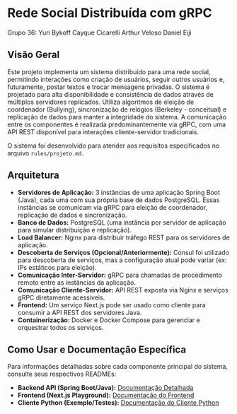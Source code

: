 # Rede Social Distribuída com gRPC

Grupo 36:
Yuri Bykoff 
Cayque Cicarelli 
Arthur Veloso
Daniel Eiji

## Visão Geral

Este projeto implementa um sistema distribuído para uma rede social, permitindo interações como criação de usuários, seguir outros usuários e, futuramente, postar textos e trocar mensagens privadas. O sistema é projetado para alta disponibilidade e consistência de dados através de múltiplos servidores replicados. Utiliza algoritmos de eleição de coordenador (Bullying), sincronização de relógios (Berkeley - conceitual) e replicação de dados para manter a integridade do sistema. A comunicação entre os componentes é realizada predominantemente via gRPC, com uma API REST disponível para interações cliente-servidor tradicionais.

O sistema foi desenvolvido para atender aos requisitos especificados no arquivo `rules/projeto.md`.

## Arquitetura

*   **Servidores de Aplicação:** 3 instâncias de uma aplicação Spring Boot (Java), cada uma com sua própria base de dados PostgreSQL. Essas instâncias se comunicam via gRPC para eleição de coordenador, replicação de dados e sincronização.
*   **Banco de Dados:** PostgreSQL (uma instância por servidor de aplicação para simular distribuição e replicação).
*   **Load Balancer:** Nginx para distribuir tráfego REST para os servidores de aplicação.
*   **Descoberta de Serviços (Opcional/Anteriormente):** Consul foi utilizado para descoberta de serviços, mas a configuração atual pode variar (ex: IPs estáticos para eleição).
*   **Comunicação Inter-Servidor:** gRPC para chamadas de procedimento remoto entre as instâncias da aplicação.
*   **Comunicação Cliente-Servidor:** API REST exposta via Nginx e serviços gRPC diretamente acessíveis.
*   **Frontend:** Um serviço Next.js pode ser usado como cliente para consumir a API REST dos servidores Java.
*   **Containerização:** Docker e Docker Compose para gerenciar e orquestrar todos os serviços.

## Como Usar e Documentação Específica

Para informações detalhadas sobre cada componente principal do sistema, consulte seus respectivos READMEs:

*   **Backend API (Spring Boot/Java):** [Documentação Detalhada](https://github.com/YuriBykoff/PJ-CC7261/tree/main/springboot-api#readme)
*   **Frontend (Next.js Playground):** [Documentação do Frontend](https://github.com/YuriBykoff/PJ-CC7261/tree/main/front-playground#readme)
*   **Cliente Python (Exemplo/Testes):** [Documentação do Cliente Python](https://github.com/YuriBykoff/PJ-CC7261/blob/main/python-client/README.md)

